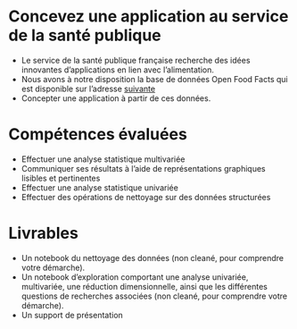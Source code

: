 # Concevez une application au service de la santé publique
* Le service de la santé publique française recherche des idées innovantes d’applications en lien avec l’alimentation.
* Nous avons à notre disposition la base de données Open Food Facts qui est disponible sur l’adresse [suivante](https://world.openfoodfacts.org/)
* Concepter une application à partir de ces données. 


# Compétences évaluées
* Effectuer une analyse statistique multivariée
* Communiquer ses résultats à l’aide de représentations graphiques lisibles et pertinentes
* Effectuer une analyse statistique univariée
* Effectuer des opérations de nettoyage sur des données structurées

# Livrables
* Un notebook du nettoyage des données (non cleané, pour comprendre votre
  démarche).
* Un notebook d’exploration comportant une analyse univariée, multivariée, une
  réduction dimensionnelle, ainsi que les différentes questions de recherches
  associées (non cleané, pour comprendre votre démarche).
* Un support de présentation

